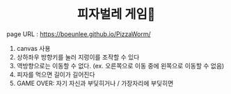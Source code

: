 <div align='center'>
    <h1><b>피자벌레 게임🐛</b></h1>
</div>

page URL : https://boeunlee.github.io/PizzaWorm/
1. canvas 사용
2. 상하좌우 방향키를 눌러 지렁이를 조작할 수 있다
3. 역방향으로는 이동할 수 없다. (ex. 오른쪽으로 이동 중에 왼쪽으로 이동할 수 없음)
4. 피자를 먹으면 길이가 길어진다
5. GAME OVER: 자기 자신과 부딪히거나 / 가장자리에 부딪히면

